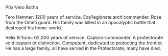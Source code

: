 Prix'Vero Botha

Tero Hemner: 1200 years of service. Exa'legionate arch'commander. Rose from the Ometi guard. His family was killed in an apocalyptic battle that destroyed his home-world. 

Velix Ri'torio: 62,000 years of service. Captain-commander. A protectorate void captain of distinction. Competent, dedicated to protecting the frontier. He has a large family, all have served in the Protectorate, many have died.
